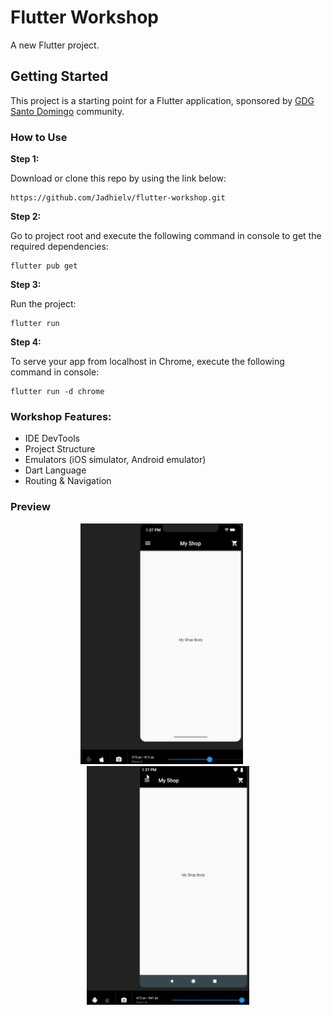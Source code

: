 # Flutter Workshop

A new Flutter project.

## Getting Started

This project is a starting point for a Flutter application, sponsored by [GDG Santo Domingo](https://github.com/gdgsantodomingo) community.

### How to Use

**Step 1:**

Download or clone this repo by using the link below:

```
https://github.com/Jadhielv/flutter-workshop.git
```

**Step 2:**

Go to project root and execute the following command in console to get the required dependencies: 

``` 
flutter pub get 
```

**Step 3:**

Run the project: 

``` 
flutter run
```

**Step 4:**

To serve your app from localhost in Chrome, execute the following command in console: 

``` 
flutter run -d chrome
```

### Workshop Features:

* IDE DevTools
* Project Structure
* Emulators (iOS simulator, Android emulator)
* Dart Language
* Routing & Navigation

### Preview

<div align="center">
    <img width="260" height:"600" src="assets/ios.gif">
        &nbsp;&nbsp;&nbsp;&nbsp;
    <img width="260" height:"600" src="assets/android.gif">
</div>

